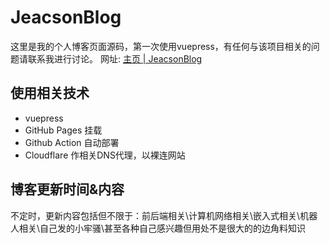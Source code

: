 # JeacsonBlog

这里是我的个人博客页面源码，第一次使用vuepress，有任何与该项目相关的问题请联系我进行讨论。
网址: [主页 | JeacsonBlog](https://blog.jeacsonsnake.com/)

## 使用相关技术

- vuepress
- GitHub Pages 挂载
- Github Action 自动部署
- Cloudflare 作相关DNS代理，以裸连网站

## 博客更新时间&内容

不定时，更新内容包括但不限于：前后端相关\计算机网络相关\嵌入式相关\机器人相关\自己发的小牢骚\甚至各种自己感兴趣但用处不是很大的的边角料知识
